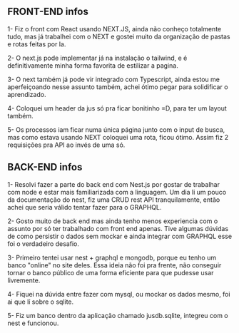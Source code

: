 ## FRONT-END infos

1- Fiz o front com React usando NEXT.JS, ainda não conheço totalmente tudo, mas já trabalhei 
com o NEXT e gostei muito da organização de pastas e rotas feitas por la.

2- O next.js pode implementar já na instalação o tailwind, e é definitivamente minha forma favorita de estilizar a pagina.

3- O next também já pode vir integrado com Typescript, ainda estou me aperfeiçoando nesse assunto também, achei
ótimo pegar para solidificar o aprendizado.

4- Coloquei um header da jus só pra ficar bonitinho =D, para ter um layout também.

5- Os processos iam ficar numa única página junto com o input de busca, mas como estava usando NEXT
coloquei uma rota, ficou ótimo. Assim fiz 2 requisições pra API ao invés de uma só.



## BACK-END infos 

1- Resolvi fazer a parte do back end com Nest.js por gostar de trabalhar com node e estar mais familiarizada com a linguagem. Um dia li um pouco da documentação do nest, fiz uma CRUD rest API tranquilamente, então achei que seria
válido tentar fazer para o GRAPHQL.

2- Gosto muito de back end mas ainda tenho menos experiencia com o assunto por só ter trabalhado com front end apenas.
Tive algumas dúvidas de como persistir o dados sem mockar e ainda integrar com GRAPHQL esse foi o verdadeiro desafio.

3- Primeiro tentei usar nest + graphql e mongodb, porque eu tenho um banco "online" no site deles. Essa ideia não foi
pra frente, não conseguir tornar o banco público de uma forma eficiente para que pudesse usar livremente.

4- Fiquei na dúvida entre fazer com mysql, ou mockar os dados mesmo, foi ai que lí sobre o sqlite.

5- Fiz um banco dentro da aplicação chamado jusdb.sqlite, integreu com o nest e funcionou. 